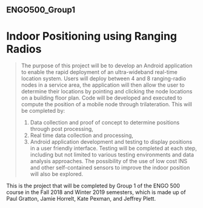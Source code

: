 ## ENGO500_Group1

# Indoor Positioning using Ranging Radios

> The purpose of this project will be to develop an Android application to enable the rapid deployment of an ultra-wideband real-time location system. Users will deploy between 4 and 8 ranging-radio nodes in a service area, the application will then allow the user to determine their locations by pointing and clicking the node locations on a building floor plan. Code will be developed and executed to compute the position of a mobile node through trilateration. This will be completed by:
> 1.	Data collection and proof of concept to determine positions through post processing,
> 2.	Real time data collection and processing, 
> 3.	Android application development and testing to display positions in a user friendly interface.
> Testing will be completed at each step, including but not limited to various testing environments and data analysis approaches. The possibility of the use of low cost INS and other self-contained sensors to improve the indoor position will also be explored.  
  
  

This is the project that will be completed by Group 1 of the ENGO 500 course in the Fall 2018 and Winter 2019 semesters, which is made up of Paul Gratton, Jamie Horrelt, Kate Pexman, and Jeffrey Plett.
